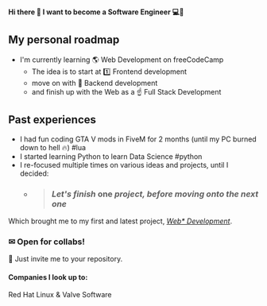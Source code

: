 **Hi there 👋 I want to become a Software Engineer 💻👑**
## My personal roadmap
* I'm currently learning 🌎 Web Development on freeCodeCamp
  * The idea is to start at 1️⃣ Frontend development
  * move on with 🎯 Backend development
  * and finish up with the Web as a ☝ Full Stack Development
## Past experiences
* I had fun coding GTA V mods in FiveM for 2 months (until my PC burned down to hell 🔥) #lua
* I started learning Python to learn Data Science #python
* I re-focused multiple times on various ideas and projects, until I decided:
  * > ### *Let's finish* **one** *project, before moving onto the next one*
 
Which brought me to my first and latest project, [*Web\* Development*](https://whoeza.github.io/).
### ✉ Open for collabs!
📝 Just invite me to your repository.

#### Companies I look up to:
Red Hat Linux & Valve Software
<!--
**Whoeza/whoeza** is a ✨ _special_ ✨ repository because its `README.md` (this file) appears on your GitHub profile.

Here are some ideas to get you started:

- 🔭 I’m currently working on full stack development...
- 🌱 I’m currently learning frontend web development...
- 👯 I’m looking to collaborate on games development, web development, data science...
- 🤔 I’m looking for help with ...
- 💬 Ask me about music...
- 📫 How to reach me: @ me from any repository or add me to a pull request...
- 😄 Pronouns: he/him...
- ⚡ Fun fact: ...
-->

